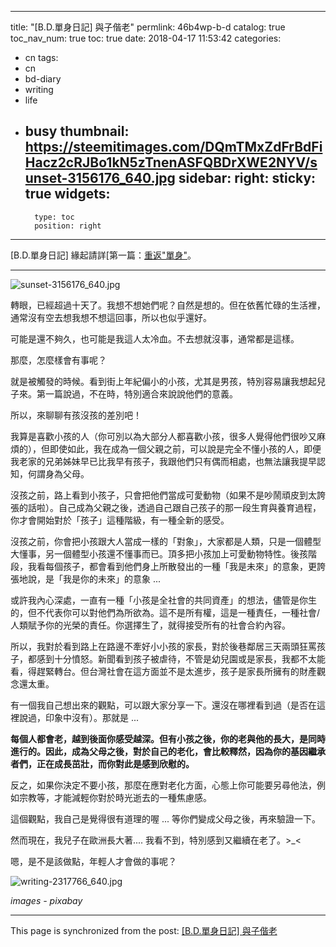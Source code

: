 
---
title: "[B.D.單身日記] 與子偕老"
permlink: 46b4wp-b-d
catalog: true
toc_nav_num: true
toc: true
date: 2018-04-17 11:53:42
categories:
- cn
tags:
- cn
- bd-diary
- writing
- life
- busy
thumbnail: https://steemitimages.com/DQmTMxZdFrBdFiHacz2cRJBo1kN5zTnenASFQBDrXWE2NYV/sunset-3156176_640.jpg
sidebar:
    right:
        sticky: true
widgets:
    -
        type: toc
        position: right
---


[B.D.單身日記] 緣起請詳[第一篇：[重返"單身"](https://steemit.com/cn/@deanliu/b-d)。

******
![sunset-3156176_640.jpg](https://steemitimages.com/DQmTMxZdFrBdFiHacz2cRJBo1kN5zTnenASFQBDrXWE2NYV/sunset-3156176_640.jpg)

轉眼，已經超過十天了。我想不想她們呢？自然是想的。但在依舊忙碌的生活裡，通常沒有空去想我想不想這回事，所以也似乎還好。

可能是還不夠久，也可能是我這人太冷血。不去想就沒事，通常都是這樣。

那麼，怎麼樣會有事呢？

就是被觸發的時候。看到街上年紀偏小的小孩，尤其是男孩，特別容易讓我想起兒子來。第一篇說過，不在時，特別適合來說說他們的意義。

所以，來聊聊有孩沒孩的差別吧！

我算是喜歡小孩的人（你可別以為大部分人都喜歡小孩，很多人覺得他們很吵又麻煩的），但即使如此，我在成為一個父親之前，可以說是完全不懂小孩的人，即便我老家的兄弟姊妹早已比我早有孩子，我跟他們只有偶而相處，也無法讓我提早認知，何謂身為父母。

沒孩之前，路上看到小孩子，只會把他們當成可愛動物（如果不是吵鬧頑皮到太誇張的話啦）。自己成為父親之後，透過自己跟自己孩子的那一段生育與養育過程，你才會開始對於「孩子」這種階級，有一種全新的感受。

沒孩之前，你會把小孩跟大人當成一樣的「對象」，大家都是人類，只是一個體型大懂事，另一個體型小孩還不懂事而已。頂多把小孩加上可愛動物特性。後孩階段，我看每個孩子，都會看到他們身上所散發出的一種「我是未來」的意象，更誇張地說，是「我是你的未來」的意象 ... 

或許我內心深處，一直有一種「小孩是全社會的共同資產」的想法，儘管是你生的，但不代表你可以對他們為所欲為。這不是所有權，這是一種責任，一種社會/人類賦予你的光榮的責任。你選擇生了，就得接受所有的社會合約內容。

所以，我對於看到路上在路邊不牽好小小孩的家長，對於後巷鄰居三天兩頭狂罵孩子，都感到十分憤怒。新聞看到孩子被虐待，不管是幼兒園或是家長，我都不太能看，得趕緊轉台。但台灣社會在這方面並不是太進步，孩子是家長所擁有的財產觀念還太重。

有一個我自己想出來的觀點，可以跟大家分享一下。還沒在哪裡看到過（是否在這裡說過，印象中沒有）。那就是 ...

**每個人都會老，越到後面你感受越深。但有小孩之後，你的老與他的長大，是同時進行的。因此，成為父母之後，對於自己的老化，會比較釋然，因為你的基因繼承者們，正在成長茁壯，而你對此是感到欣慰的。**

反之，如果你決定不要小孩，那麼在應對老化方面，心態上你可能要另尋他法，例如宗教等，才能減輕你對於時光逝去的一種焦慮感。

這個觀點，我自己是覺得很有道理的喔 ... 等你們變成父母之後，再來驗證一下。

然而現在，我兒子在歐洲長大著.... 我看不到，特別感到又繼續在老了。>_<

嗯，是不是該做點，年輕人才會做的事呢？

![writing-2317766_640.jpg](https://gateway.ipfs.io/ipfs/Qmcz494QoQ8BKcdSCoqm8HZTz9CRPixZvN2eBPiUhdtJXM)

*images - pixabay*

- - -

This page is synchronized from the post: [[B.D.單身日記] 與子偕老](https://steemit.com/@deanliu/46b4wp-b-d)
